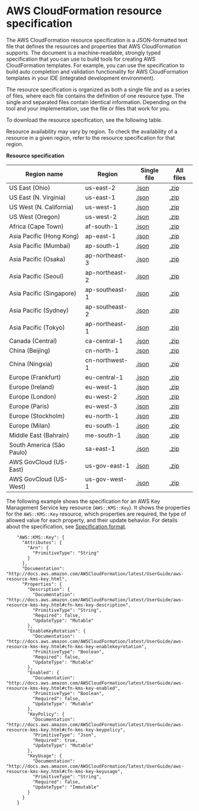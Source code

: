 # AWS CloudFormation resource specification<a name="cfn-resource-specification"></a>

The AWS CloudFormation resource specification is a JSON\-formatted text file that defines the resources and properties that AWS CloudFormation supports\. The document is a machine\-readable, strongly typed specification that you can use to build tools for creating AWS CloudFormation templates\. For example, you can use the specification to build auto completion and validation functionality for AWS CloudFormation templates in your IDE \(integrated development environment\)\.

The resource specification is organized as both a single file and as a series of files, where each file contains the definition of one resource type\. The single and separated files contain identical information\. Depending on the tool and your implementation, use the file or files that work for you\.

To download the resource specification, see the following table\.

Resource availability may vary by region\. To check the availability of a resource in a given region, refer to the resource specification for that region\.


**Resource specification**  

|  Region name  |  Region  |  Single file  |  All files  | 
| --- | --- | --- | --- | 
|  US East \(Ohio\)  |  us\-east\-2  |  [\.json](https://dnwj8swjjbsbt.cloudfront.net/latest/gzip/CloudFormationResourceSpecification.json)  |  [\.zip](https://dnwj8swjjbsbt.cloudfront.net/latest/CloudFormationResourceSpecification.zip)  | 
|  US East \(N\. Virginia\)  |  us\-east\-1  |  [\.json](https://d1uauaxba7bl26.cloudfront.net/latest/gzip/CloudFormationResourceSpecification.json)  |  [\.zip](https://d1uauaxba7bl26.cloudfront.net/latest/CloudFormationResourceSpecification.zip)  | 
|  US West \(N\. California\)  |  us\-west\-1  |  [\.json](https://d68hl49wbnanq.cloudfront.net/latest/gzip/CloudFormationResourceSpecification.json)  |  [\.zip](https://d68hl49wbnanq.cloudfront.net/latest/CloudFormationResourceSpecification.zip)  | 
|  US West \(Oregon\)  |  us\-west\-2  |  [\.json](https://d201a2mn26r7lk.cloudfront.net/latest/gzip/CloudFormationResourceSpecification.json)  |  [\.zip](https://d201a2mn26r7lk.cloudfront.net/latest/CloudFormationResourceSpecification.zip)  | 
|  Africa \(Cape Town\)  |  af\-south\-1  |  [\.json](https://cfn-resource-specifications-af-south-1-prod.s3.af-south-1.amazonaws.com/latest/gzip/CloudFormationResourceSpecification.json)  |  [\.zip](https://cfn-resource-specifications-af-south-1-prod.s3.af-south-1.amazonaws.com/latest/CloudFormationResourceSpecification.zip)  | 
|  Asia Pacific \(Hong Kong\)  |  ap\-east\-1  |  [\.json](https://cfn-resource-specifications-ap-east-1-prod.s3.ap-east-1.amazonaws.com/latest/gzip/CloudFormationResourceSpecification.json)  |  [\.zip](https://cfn-resource-specifications-ap-east-1-prod.s3.ap-east-1.amazonaws.com/latest/CloudFormationResourceSpecification.zip)  | 
|  Asia Pacific \(Mumbai\)  |  ap\-south\-1  |  [\.json](https://d2senuesg1djtx.cloudfront.net/latest/gzip/CloudFormationResourceSpecification.json)  |  [\.zip](https://d2senuesg1djtx.cloudfront.net/latest/CloudFormationResourceSpecification.zip)  | 
|  Asia Pacific \(Osaka\)  |  ap\-northeast\-3  |  [\.json](https://d2zq80gdmjim8k.cloudfront.net/latest/gzip/CloudFormationResourceSpecification.json)  |  [\.zip](https://d2zq80gdmjim8k.cloudfront.net/latest/CloudFormationResourceSpecification.zip)  | 
|  Asia Pacific \(Seoul\)  |  ap\-northeast\-2  |  [\.json](https://d1ane3fvebulky.cloudfront.net/latest/gzip/CloudFormationResourceSpecification.json)  |  [\.zip](https://d1ane3fvebulky.cloudfront.net/latest/CloudFormationResourceSpecification.zip)  | 
|  Asia Pacific \(Singapore\)  |  ap\-southeast\-1  |  [\.json](https://doigdx0kgq9el.cloudfront.net/latest/gzip/CloudFormationResourceSpecification.json)  |  [\.zip](https://doigdx0kgq9el.cloudfront.net/latest/CloudFormationResourceSpecification.zip)  | 
|  Asia Pacific \(Sydney\)  |  ap\-southeast\-2  |  [\.json](https://d2stg8d246z9di.cloudfront.net/latest/gzip/CloudFormationResourceSpecification.json)  |  [\.zip](https://d2stg8d246z9di.cloudfront.net/latest/CloudFormationResourceSpecification.zip)  | 
|  Asia Pacific \(Tokyo\)  |  ap\-northeast\-1  |  [\.json](https://d33vqc0rt9ld30.cloudfront.net/latest/gzip/CloudFormationResourceSpecification.json)  |  [\.zip](https://d33vqc0rt9ld30.cloudfront.net/latest/CloudFormationResourceSpecification.zip)  | 
|  Canada \(Central\)  |  ca\-central\-1  |  [\.json](https://d2s8ygphhesbe7.cloudfront.net/latest/gzip/CloudFormationResourceSpecification.json)  |  [\.zip](https://d2s8ygphhesbe7.cloudfront.net/latest/CloudFormationResourceSpecification.zip)  | 
|  China \(Beijing\)  |  cn\-north\-1  |  [\.json](https://cfn-resource-specifications-cn-north-1-prod.s3.cn-north-1.amazonaws.com.cn/latest/gzip/CloudFormationResourceSpecification.json)  |  [\.zip](https://cfn-resource-specifications-cn-north-1-prod.s3.cn-north-1.amazonaws.com.cn/latest/CloudFormationResourceSpecification.zip)  | 
|  China \(Ningxia\)  |  cn\-northwest\-1  |  [\.json](https://cfn-resource-specifications-cn-northwest-1-prod.s3.cn-northwest-1.amazonaws.com.cn/latest/gzip/CloudFormationResourceSpecification.json)  |  [\.zip](https://cfn-resource-specifications-cn-northwest-1-prod.s3.cn-northwest-1.amazonaws.com.cn/latest/CloudFormationResourceSpecification.zip)  | 
|  Europe \(Frankfurt\)  |  eu\-central\-1  |  [\.json](https://d1mta8qj7i28i2.cloudfront.net/latest/gzip/CloudFormationResourceSpecification.json)  |  [\.zip](https://d1mta8qj7i28i2.cloudfront.net/latest/CloudFormationResourceSpecification.zip)  | 
|  Europe \(Ireland\)  |  eu\-west\-1  |  [\.json](https://d3teyb21fexa9r.cloudfront.net/latest/gzip/CloudFormationResourceSpecification.json)  |  [\.zip](https://d3teyb21fexa9r.cloudfront.net/latest/CloudFormationResourceSpecification.zip)  | 
|  Europe \(London\)  |  eu\-west\-2  |  [\.json](https://d1742qcu2c1ncx.cloudfront.net/latest/gzip/CloudFormationResourceSpecification.json)  |  [\.zip](https://d1742qcu2c1ncx.cloudfront.net/latest/CloudFormationResourceSpecification.zip)  | 
|  Europe \(Paris\)  |  eu\-west\-3  |  [\.json](https://d2d0mfegowb3wk.cloudfront.net/latest/gzip/CloudFormationResourceSpecification.json)  |  [\.zip](https://d2d0mfegowb3wk.cloudfront.net/latest/CloudFormationResourceSpecification.zip)  | 
|  Europe \(Stockholm\)  |  eu\-north\-1  |  [\.json](https://diy8iv58sj6ba.cloudfront.net/latest/gzip/CloudFormationResourceSpecification.json)  |  [\.zip](https://diy8iv58sj6ba.cloudfront.net/latest/CloudFormationResourceSpecification.zip)  | 
|  Europe \(Milan\)  |  eu\-south\-1  |  [\.json](https://cfn-resource-specifications-eu-south-1-prod.s3.eu-south-1.amazonaws.com/latest/gzip/CloudFormationResourceSpecification.json)  |  [\.zip](https://cfn-resource-specifications-eu-south-1-prod.s3.eu-south-1.amazonaws.com/latest/CloudFormationResourceSpecification.zip)  | 
|  Middle East \(Bahrain\)  |  me\-south\-1  |  [\.json](https://cfn-resource-specifications-me-south-1-prod.s3.me-south-1.amazonaws.com/latest/gzip/CloudFormationResourceSpecification.json)  |  [\.zip](https://cfn-resource-specifications-me-south-1-prod.s3.me-south-1.amazonaws.com/latest/CloudFormationResourceSpecification.zip)  | 
|  South America \(São Paulo\)  |  sa\-east\-1  |  [\.json](https://d3c9jyj3w509b0.cloudfront.net/latest/gzip/CloudFormationResourceSpecification.json)  |  [\.zip](https://d3c9jyj3w509b0.cloudfront.net/latest/CloudFormationResourceSpecification.zip)  | 
|  AWS GovCloud \(US\-East\)  |  us\-gov\-east\-1  |  [\.json](https://s3.us-gov-east-1.amazonaws.com/cfn-resource-specifications-us-gov-east-1-prod/latest/CloudFormationResourceSpecification.json)  |  [\.zip](https://s3.us-gov-east-1.amazonaws.com/cfn-resource-specifications-us-gov-east-1-prod/latest/CloudFormationResourceSpecification.zip)  | 
|  AWS GovCloud \(US\-West\)  |  us\-gov\-west\-1  |  [\.json](https://s3.us-gov-west-1.amazonaws.com/cfn-resource-specifications-us-gov-west-1-prod/latest/CloudFormationResourceSpecification.json)  |  [\.zip](https://s3.us-gov-west-1.amazonaws.com/cfn-resource-specifications-us-gov-west-1-prod/latest/CloudFormationResourceSpecification.zip)  | 

The following example shows the specification for an AWS Key Management Service key resource \(`AWS::KMS::Key`\)\. It shows the properties for the `AWS::KMS::Key` resource, which properties are required, the type of allowed value for each property, and their update behavior\. For details about the specification, see [Specification format](cfn-resource-specification-format.md)\.

```
    "AWS::KMS::Key": {
      "Attributes": {
        "Arn": {
          "PrimitiveType": "String"
        }
      },
      "Documentation": "http://docs.aws.amazon.com/AWSCloudFormation/latest/UserGuide/aws-resource-kms-key.html",
      "Properties": {
        "Description": {
          "Documentation": "http://docs.aws.amazon.com/AWSCloudFormation/latest/UserGuide/aws-resource-kms-key.html#cfn-kms-key-description",
          "PrimitiveType": "String",
          "Required": false,
          "UpdateType": "Mutable"
        },
        "EnableKeyRotation": {
          "Documentation": "http://docs.aws.amazon.com/AWSCloudFormation/latest/UserGuide/aws-resource-kms-key.html#cfn-kms-key-enablekeyrotation",
          "PrimitiveType": "Boolean",
          "Required": false,
          "UpdateType": "Mutable"
        },
        "Enabled": {
          "Documentation": "http://docs.aws.amazon.com/AWSCloudFormation/latest/UserGuide/aws-resource-kms-key.html#cfn-kms-key-enabled",
          "PrimitiveType": "Boolean",
          "Required": false,
          "UpdateType": "Mutable"
        },
        "KeyPolicy": {
          "Documentation": "http://docs.aws.amazon.com/AWSCloudFormation/latest/UserGuide/aws-resource-kms-key.html#cfn-kms-key-keypolicy",
          "PrimitiveType": "Json",
          "Required": true,
          "UpdateType": "Mutable"
        },
        "KeyUsage": {
          "Documentation": "http://docs.aws.amazon.com/AWSCloudFormation/latest/UserGuide/aws-resource-kms-key.html#cfn-kms-key-keyusage",
          "PrimitiveType": "String",
          "Required": false,
          "UpdateType": "Immutable"
        }
      }
    }
```